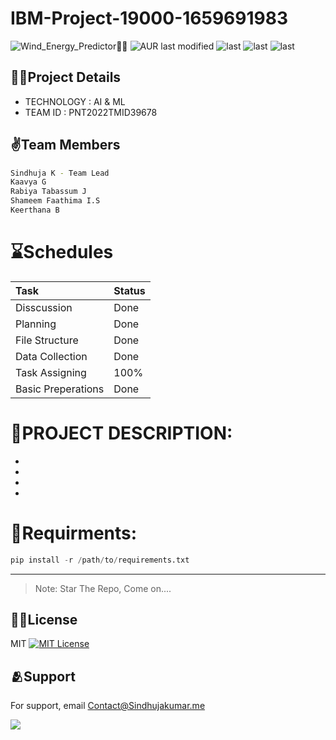 # IBM-Project-19000-1659691983
![Wind_Energy_Predictor💨🍃](https://user-images.githubusercontent.com/66867986/193418442-04e92688-3345-4fbf-8aba-aa03cca3e448.png)
![AUR last modified](https://img.shields.io/aur/last-modified/google-chrome) ![last](https://img.shields.io/badge/Branch-ML-orange) ![last](https://img.shields.io/badge/Framework-Flask-%23967bb6) ![last](https://img.shields.io/badge/CSV%20DATA-82.6k-brightgreen)

## 👨‍💻Project Details
- TECHNOLOGY : AI & ML     
- TEAM ID : PNT2022TMID39678

## ✌️Team Members

```sh
Sindhuja K - Team Lead
Kaavya G
Rabiya Tabassum J
Shameem Faathima I.S
Keerthana B
```

# **⌛Schedules**
| Task | Status    |
| :-------- | :------- |
| Disscussion | Done |
| Planning | Done |
| File Structure | Done |
| Data Collection | Done |
| Task Assigning | 100% |
| Basic Preperations | Done |


# **📜PROJECT DESCRIPTION:**          
-
-
-
-

# **🎯Requirments:**   
```python
pip install -r /path/to/requirements.txt
```
----------------------------------------



> Note: Star The Repo, Come on....


## 🙌🏻License 

MIT [![MIT License](https://img.shields.io/badge/License-MIT-green.svg)](https://choosealicense.com/licenses/mit/)

## 🫂Support

For support, email Contact@Sindhujakumar.me

<a href = "https://github.com/IBM-EPBL/IBM-Project-19000-1659691983/graphs/contributors">
  <img src = "https://contrib.rocks/image?repo=IBM-EPBL/IBM-Project-19000-1659691983"/>
</a>
